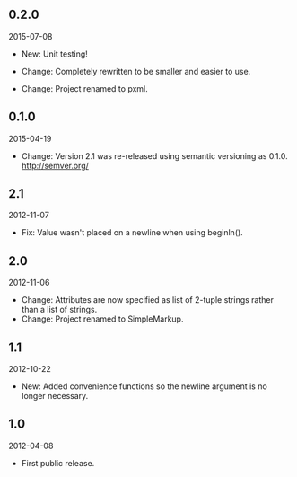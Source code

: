 ## 0.2.0
2015-07-08

- New: Unit testing!


- Change: Completely rewritten to be smaller and easier to use.
- Change: Project renamed to pxml.


## 0.1.0
2015-04-19

- Change: Version 2.1 was re-released using semantic versioning as 0.1.0.  http://semver.org/


## 2.1
2012-11-07

- Fix: Value wasn't placed on a newline when using beginln().


## 2.0
2012-11-06

- Change: Attributes are now specified as list of 2-tuple strings rather than a list of strings.
- Change: Project renamed to SimpleMarkup.


## 1.1
2012-10-22

- New: Added convenience functions so the newline argument is no longer necessary.


## 1.0
2012-04-08

- First public release.
